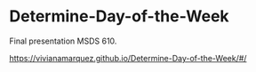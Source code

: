 # Determine-Day-of-the-Week

Final presentation MSDS 610.

https://vivianamarquez.github.io/Determine-Day-of-the-Week/#/
